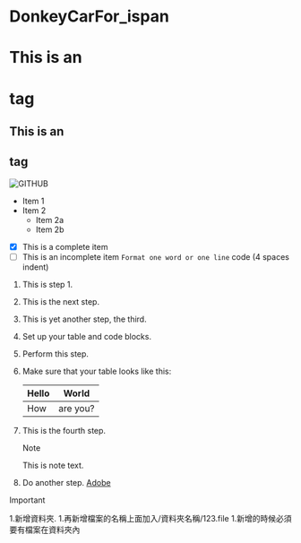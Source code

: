 # DonkeyCarFor_ispan
# This is an <h1> tag
## This is an <h2> tag
![GITHUB]( https://cc.tvbs.com.tw/img/upload/2022/05/20/20220520170357-1298d211.jpg "tkcat")
* Item 1
* Item 2
  * Item 2a
  * Item 2b
- [x] This is a complete item
- [ ] This is an incomplete item
 `Format one word or one line`
    code (4 spaces indent)
1. This is step 1.
1. This is the next step.
1. This is yet another step, the third.
1. Set up your table and code blocks.
1. Perform this step.



1. Make sure that your table looks like this:

   | Hello | World |
   |---|---|
   | How | are you? |

1. This is the fourth step.

   >[!NOTE]
   >
   >This is note text.

1. Do another step.
[Adobe](https://www.adobe.com)

 >[!IMPORTANT]
>
>1.新增資料夾.
>1.再新增檔案的名稱上面加入/資料夾名稱/123.file
>1.新增的時候必須要有檔案在資料夾內 
